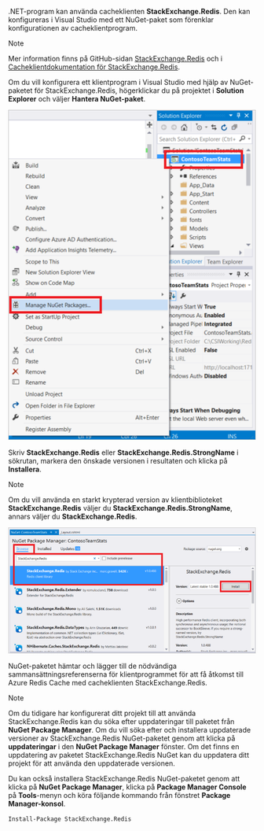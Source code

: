 .NET-program kan använda cacheklienten **StackExchange.Redis**. Den kan konfigureras i Visual Studio med ett NuGet-paket som förenklar konfigurationen av cacheklientprogram. 

> [!NOTE]
> Mer information finns på GitHub-sidan [StackExchange.Redis](http://github.com/StackExchange/StackExchange.Redis) och i [Cacheklientdokumentation för StackExchange.Redis](http://github.com/StackExchange/StackExchange.Redis#documentation).
> 
> 

Om du vill konfigurera ett klientprogram i Visual Studio med hjälp av NuGet-paketet för StackExchange.Redis, högerklickar du på projektet i **Solution Explorer** och väljer **Hantera NuGet-paket**. 

![Hantera NuGet-paket](media/redis-cache-configure-stackexchange-redis-nuget/redis-cache-manage-nuget-menu.png)

Skriv **StackExchange.Redis** eller **StackExchange.Redis.StrongName** i sökrutan, markera den önskade versionen i resultaten och klicka på **Installera**.

> [!NOTE]
> Om du vill använda en starkt krypterad version av klientbiblioteket **StackExchange.Redis** väljer du **StackExchange.Redis.StrongName**, annars väljer du **StackExchange.Redis**.
> 
> 

![NuGet-paket för StackExchange.Redis](media/redis-cache-configure-stackexchange-redis-nuget/redis-cache-stackexchange-redis.png)

NuGet-paketet hämtar och lägger till de nödvändiga sammansättningsreferenserna för klientprogrammet för att få åtkomst till Azure Redis Cache med cacheklienten StackExchange.Redis.

> [!NOTE]
> Om du tidigare har konfigurerat ditt projekt till att använda StackExchange.Redis kan du söka efter uppdateringar till paketet från **NuGet Package Manager**. Om du vill söka efter och installera uppdaterade versioner av StackExchange.Redis NuGet-paketet genom att klicka på **uppdateringar** i den **NuGet Package Manager** fönster. Om det finns en uppdatering av paketet StackExchange.Redis NuGet kan du uppdatera ditt projekt för att använda den uppdaterade versionen.
> 
> 

Du kan också installera StackExchange.Redis NuGet-paketet genom att klicka på **NuGet Package Manager**, klicka på **Package Manager Console** på **Tools**-menyn och köra följande kommando från fönstret **Package Manager-konsol**.
    
```
Install-Package StackExchange.Redis
```
